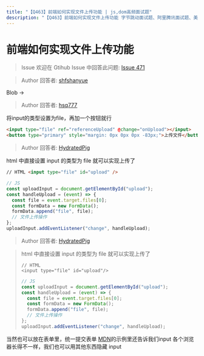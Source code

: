 ```yaml
---
title: "【Q463】前端如何实现文件上传功能 | js,dom高频面试题"
description: "【Q463】前端如何实现文件上传功能 字节跳动面试题、阿里腾讯面试题、美团小米面试题。"
---
```


# 前端如何实现文件上传功能

> Issue
> 欢迎在 Gtihub Issue 中回答此问题: [Issue 471](https://github.com/shfshanyue/Daily-Question/issues/471)

> Author
> 回答者: [shfshanyue](https://github.com/shfshanyue)

Blob ->

> Author
> 回答者: [hsq777](https://github.com/hsq777)

将input的类型设置为file，再加一个按钮就行

```html
<input type="file" ref="referenceUpload" @change="onUpload"></input>
<button type="primary" style="margin: 0px 0px 0px -83px;">上传文件</button>
```

> Author
> 回答者: [HydratedPig](https://github.com/HydratedPig)

html 中直接设置 input 的类型为 file 就可以实现上传了

```html
// HTML <input type="file" id="upload" />
```

```js
// JS
const uploadInput = document.getElementById("upload");
const handleUpload = (event) => {
  const file = event.target.files[0];
  const formData = new FormData();
  formData.append("file", file);
  // 文件上传操作
};
uploadInput.addEventListener("change", handleUpload);
```

> Author
> 回答者: [HydratedPig](https://github.com/HydratedPig)

> html 中直接设置 input 的类型为 file 就可以实现上传了
>
> ```
> // HTML
> <input type="file" id="upload"/>
> ```
>
> ```js
> // JS
> const uploadInput = document.getElementById("upload");
> const handleUpload = (event) => {
>   const file = event.target.files[0];
>   const formData = new FormData();
>   formData.append("file", file);
>   // 文件上传操作
> };
> uploadInput.addEventListener("change", handleUpload);
> ```

当然也可以放在表单里，统一提交表单
[MDN](https://developer.mozilla.org/en-US/docs/Web/HTML/Element/input/file#examples)的示例里还告诉我们input 各个浏览器长得不一样，我们也可以用其他东西隐藏 input
